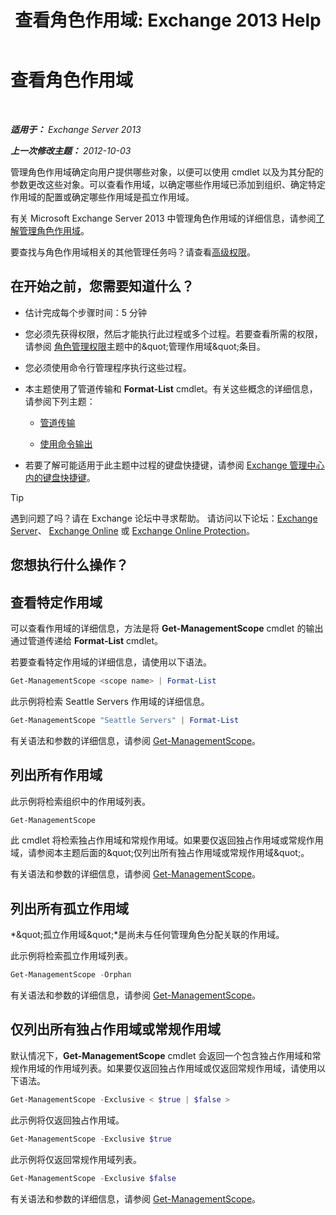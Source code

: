 ﻿---
title: '查看角色作用域: Exchange 2013 Help'
TOCTitle: 查看角色作用域
ms:assetid: 0bb3a434-6651-473a-94eb-4eb9a34e6f70
ms:mtpsurl: https://technet.microsoft.com/zh-cn/library/Dd335084(v=EXCHG.150)
ms:contentKeyID: 50489895
ms.date: 05/21/2018
mtps_version: v=EXCHG.150
ms.translationtype: MT
---

# 查看角色作用域

 

_**适用于：** Exchange Server 2013_

_**上一次修改主题：** 2012-10-03_

管理角色作用域确定向用户提供哪些对象，以便可以使用 cmdlet 以及为其分配的参数更改这些对象。可以查看作用域，以确定哪些作用域已添加到组织、确定特定作用域的配置或确定哪些作用域是孤立作用域。

有关 Microsoft Exchange Server 2013 中管理角色作用域的详细信息，请参阅[了解管理角色作用域](understanding-management-role-scopes-exchange-2013-help.md)。

要查找与角色作用域相关的其他管理任务吗？请查看[高级权限](advanced-permissions-exchange-2013-help.md)。

## 在开始之前，您需要知道什么？

  - 估计完成每个步骤时间：5 分钟

  - 您必须先获得权限，然后才能执行此过程或多个过程。若要查看所需的权限，请参阅 [角色管理权限](role-management-permissions-exchange-2013-help.md)主题中的\&quot;管理作用域\&quot;条目。

  - 您必须使用命令行管理程序执行这些过程。

  - 本主题使用了管道传输和 **Format-List** cmdlet。有关这些概念的详细信息，请参阅下列主题：
    
      - [管道传输](https://technet.microsoft.com/zh-cn/library/aa998260\(v=exchg.150\))
    
      - [使用命令输出](working-with-command-output-exchange-2013-help.md)

  - 若要了解可能适用于此主题中过程的键盘快捷键，请参阅 [Exchange 管理中心内的键盘快捷键](keyboard-shortcuts-in-the-exchange-admin-center-exchange-online-protection-help.md)。

> [!TIP]  
> 遇到问题了吗？请在 Exchange 论坛中寻求帮助。 请访问以下论坛：<a href="https://go.microsoft.com/fwlink/p/?linkid=60612">Exchange Server</a>、 <a href="https://go.microsoft.com/fwlink/p/?linkid=267542">Exchange Online</a> 或 <a href="https://go.microsoft.com/fwlink/p/?linkid=285351">Exchange Online Protection</a>。


## 您想执行什么操作？

## 查看特定作用域

可以查看作用域的详细信息，方法是将 **Get-ManagementScope** cmdlet 的输出通过管道传递给 **Format-List** cmdlet。

若要查看特定作用域的详细信息，请使用以下语法。

```powershell
Get-ManagementScope <scope name> | Format-List
```

此示例将检索 Seattle Servers 作用域的详细信息。

```powershell
Get-ManagementScope "Seattle Servers" | Format-List
```

有关语法和参数的详细信息，请参阅 [Get-ManagementScope](https://technet.microsoft.com/zh-cn/library/dd298180\(v=exchg.150\))。

## 列出所有作用域

此示例将检索组织中的作用域列表。

```powershell
Get-ManagementScope
```

此 cmdlet 将检索独占作用域和常规作用域。如果要仅返回独占作用域或常规作用域，请参阅本主题后面的\&quot;仅列出所有独占作用域或常规作用域\&quot;。

有关语法和参数的详细信息，请参阅 [Get-ManagementScope](https://technet.microsoft.com/zh-cn/library/dd298180\(v=exchg.150\))。

## 列出所有孤立作用域

*\&quot;孤立作用域\&quot;*是尚未与任何管理角色分配关联的作用域。

此示例将检索孤立作用域列表。

```powershell
Get-ManagementScope -Orphan
```

有关语法和参数的详细信息，请参阅 [Get-ManagementScope](https://technet.microsoft.com/zh-cn/library/dd298180\(v=exchg.150\))。

## 仅列出所有独占作用域或常规作用域

默认情况下，**Get-ManagementScope** cmdlet 会返回一个包含独占作用域和常规作用域的作用域列表。如果要仅返回独占作用域或仅返回常规作用域，请使用以下语法。

```powershell
Get-ManagementScope -Exclusive < $true | $false >
```

此示例将仅返回独占作用域。

```powershell
Get-ManagementScope -Exclusive $true
```

此示例将仅返回常规作用域列表。

```powershell
Get-ManagementScope -Exclusive $false
```

有关语法和参数的详细信息，请参阅 [Get-ManagementScope](https://technet.microsoft.com/zh-cn/library/dd298180\(v=exchg.150\))。

